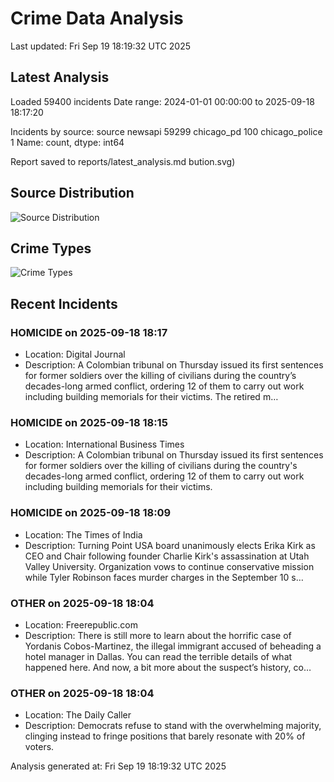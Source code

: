 # Crime Data Analysis
Last updated: Fri Sep 19 18:19:32 UTC 2025

## Latest Analysis

Loaded 59400 incidents
Date range: 2024-01-01 00:00:00 to 2025-09-18 18:17:20

Incidents by source:
source
newsapi           59299
chicago_pd          100
chicago_police        1
Name: count, dtype: int64

Report saved to reports/latest_analysis.md
bution.svg)

## Source Distribution
![Source Distribution](images/source_distribution.svg)

## Crime Types
![Crime Types](images/crime_types.svg)

## Recent Incidents

### HOMICIDE on 2025-09-18 18:17
- Location: Digital Journal
- Description: A Colombian tribunal on Thursday issued its first sentences for former soldiers over the killing of civilians during the country’s decades-long armed conflict, ordering 12 of them to carry out work including building memorials for their victims. The retired m…


### HOMICIDE on 2025-09-18 18:15
- Location: International Business Times
- Description: A Colombian tribunal on Thursday issued its first sentences for former soldiers over the killing of civilians during the country's decades-long armed conflict, ordering 12 of them to carry out work including building memorials for their victims.


### HOMICIDE on 2025-09-18 18:09
- Location: The Times of India
- Description: Turning Point USA board unanimously elects Erika Kirk as CEO and Chair following founder Charlie Kirk's assassination at Utah Valley University. Organization vows to continue conservative mission while Tyler Robinson faces murder charges in the September 10 s…


### OTHER on 2025-09-18 18:04
- Location: Freerepublic.com
- Description: There is still more to learn about the horrific case of Yordanis Cobos-Martinez, the illegal immigrant accused of beheading a hotel manager in Dallas. You can read the terrible details of what happened here. And now, a bit more about the suspect’s history, co…


### OTHER on 2025-09-18 18:04
- Location: The Daily Caller
- Description: Democrats refuse to stand with the overwhelming majority, clinging instead to fringe positions that barely resonate with 20% of voters.

Analysis generated at: Fri Sep 19 18:19:32 UTC 2025
